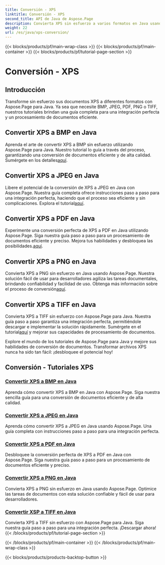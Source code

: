 ```yaml
---
title: Conversión - XPS
linktitle: Conversión - XPS
second_title: API de Java de Aspose.Page
description: Convierta XPS sin esfuerzo a varios formatos en Java usando Aspose.Page. Mejore el procesamiento de documentos con nuestras guías paso a paso para una conversión precisa y eficiente.
weight: 22
url: /es/java/xps-conversion/
---
```


{{< blocks/products/pf/main-wrap-class >}}
{{< blocks/products/pf/main-container >}}
{{< blocks/products/pf/tutorial-page-section >}}

# Conversión - XPS


## Introducción

Transforme sin esfuerzo sus documentos XPS a diferentes formatos con Aspose.Page para Java. Ya sea que necesite BMP, JPEG, PDF, PNG o TIFF, nuestros tutoriales brindan una guía completa para una integración perfecta y un procesamiento de documentos eficiente.

## Convertir XPS a BMP en Java

 Aprenda el arte de convertir XPS a BMP sin esfuerzo utilizando Aspose.Page para Java. Nuestro tutorial lo guía a través del proceso, garantizando una conversión de documentos eficiente y de alta calidad. Sumérgete en los detalles[aquí](./to-bmp/).

## Convertir XPS a JPEG en Java

Libere el potencial de la conversión de XPS a JPEG en Java con Aspose.Page. Nuestra guía completa ofrece instrucciones paso a paso para una integración perfecta, haciendo que el proceso sea eficiente y sin complicaciones. Explora el tutorial[aquí](./to-jpeg/).

## Convertir XPS a PDF en Java

 Experimente una conversión perfecta de XPS a PDF en Java utilizando Aspose.Page. Siga nuestra guía paso a paso para un procesamiento de documentos eficiente y preciso. Mejora tus habilidades y desbloquea las posibilidades.[aquí](./to-pdf/).

## Convertir XPS a PNG en Java

 Convierta XPS a PNG sin esfuerzo en Java usando Aspose.Page. Nuestra solución fácil de usar para desarrolladores agiliza las tareas documentales, brindando confiabilidad y facilidad de uso. Obtenga más información sobre el proceso de conversión[aquí](./to-png/).

## Convertir XPS a TIFF en Java

 Convierta XPS a TIFF sin esfuerzo con Aspose.Page para Java. Nuestra guía paso a paso garantiza una integración perfecta, permitiéndole descargar e implementar la solución rápidamente. Sumérgete en el tutorial[aquí](./to-tiff/) y mejorar sus capacidades de procesamiento de documentos.

Explore el mundo de los tutoriales de Aspose.Page para Java y mejore sus habilidades de conversión de documentos. Transformar archivos XPS nunca ha sido tan fácil: ¡desbloquee el potencial hoy!
## Conversión - Tutoriales XPS
### [Convertir XPS a BMP en Java](./to-bmp/)
Aprenda cómo convertir XPS a BMP en Java con Aspose.Page. Siga nuestra sencilla guía para una conversión de documentos eficiente y de alta calidad.
### [Convertir XPS a JPEG en Java](./to-jpeg/)
Aprenda cómo convertir XPS a JPEG en Java usando Aspose.Page. Una guía completa con instrucciones paso a paso para una integración perfecta.
### [Convertir XPS a PDF en Java](./to-pdf/)
Desbloquee la conversión perfecta de XPS a PDF en Java con Aspose.Page. Siga nuestra guía paso a paso para un procesamiento de documentos eficiente y preciso.
### [Convertir XPS a PNG en Java](./to-png/)
Convierta XPS a PNG sin esfuerzo en Java usando Aspose.Page. Optimice las tareas de documentos con esta solución confiable y fácil de usar para desarrolladores.
### [Convertir XSP a TIFF en Java](./to-tiff/)
Convierta XPS a TIFF sin esfuerzo con Aspose.Page para Java. Siga nuestra guía paso a paso para una integración perfecta. ¡Descargar ahora!
{{< /blocks/products/pf/tutorial-page-section >}}

{{< /blocks/products/pf/main-container >}}
{{< /blocks/products/pf/main-wrap-class >}}

{{< blocks/products/products-backtop-button >}}
